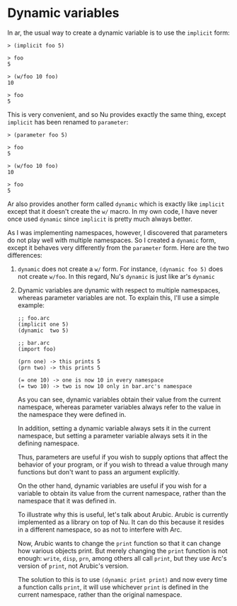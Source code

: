 Dynamic variables
=================

In ar, the usual way to create a dynamic variable is to use the `implicit`
form:

    > (implicit foo 5)

    > foo
    5

    > (w/foo 10 foo)
    10

    > foo
    5

This is very convenient, and so Nu provides exactly the same thing, except
`implicit` has been renamed to `parameter`:

    > (parameter foo 5)

    > foo
    5

    > (w/foo 10 foo)
    10

    > foo
    5

Ar also provides another form called `dynamic` which is exactly like
`implicit` except that it doesn't create the `w/` macro. In my own code, I
have never once used `dynamic` since `implicit` is pretty much always better.

As I was implementing namespaces, however, I discovered that parameters do not
play well with multiple namespaces. So I created a `dynamic` form, except it
behaves very differently from the `parameter` form. Here are the two
differences:

 1. `dynamic` does not create a `w/` form. For instance, `(dynamic foo 5)`
    does not create `w/foo`. In this regard, Nu's `dynamic` is just like ar's
    `dynamic`

 2. Dynamic variables are dynamic with respect to multiple namespaces,
    whereas parameter variables are not. To explain this, I'll use a simple
    example:

        ;; foo.arc
        (implicit one 5)
        (dynamic  two 5)

        ;; bar.arc
        (import foo)

        (prn one) -> this prints 5
        (prn two) -> this prints 5

        (= one 10) -> one is now 10 in every namespace
        (= two 10) -> two is now 10 only in bar.arc's namespace

    As you can see, dynamic variables obtain their value from the current
    namespace, whereas parameter variables always refer to the value in the
    namespace they were defined in.

    In addition, setting a dynamic variable always sets it in the current
    namespace, but setting a parameter variable always sets it in the defining
    namespace.

    Thus, parameters are useful if you wish to supply options that affect the
    behavior of your program, or if you wish to thread a value through many
    functions but don't want to pass an argument explicitly.

    On the other hand, dynamic variables are useful if you wish for a variable
    to obtain its value from the current namespace, rather than the namespace
    that it was defined in.

    To illustrate why this is useful, let's talk about Arubic. Arubic is
    currently implemented as a library on top of Nu. It can do this
    because it resides in a different namespace, so as not to interfere with
    Arc.

    Now, Arubic wants to change the `print` function so that it can change how
    various objects print. But merely changing the `print` function is not
    enough: `write`, `disp`, `prn`, among others all call `print`, but they
    use Arc's version of `print`, not Arubic's version.

    The solution to this is to use `(dynamic print print)` and now every time
    a function calls `print`, it will use whichever `print` is defined in the
    current namespace, rather than the original namespace.
